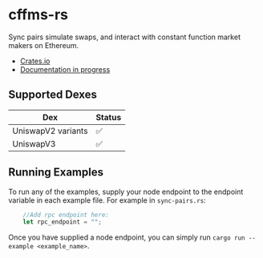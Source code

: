 # cffms-rs

Sync pairs simulate swaps, and interact with constant function market makers on Ethereum.

- [Crates.io](https://crates.io/crates/cffms)
- [Documentation in progress](https://docs.rs/cfmms/0.1.3/cfmms/)


## Supported Dexes

| Dex | Status |
|----------|------|
| UniswapV2 variants  | ✅||
| UniswapV3  | ✅||


## Running Examples

To run any of the examples, supply your node endpoint to the endpoint variable in each example file. For example in `sync-pairs.rs`:

```rust
    //Add rpc endpoint here:
    let rpc_endpoint = "";
```

Once you have supplied a node endpoint, you can simply run `cargo run --example <example_name>`.

